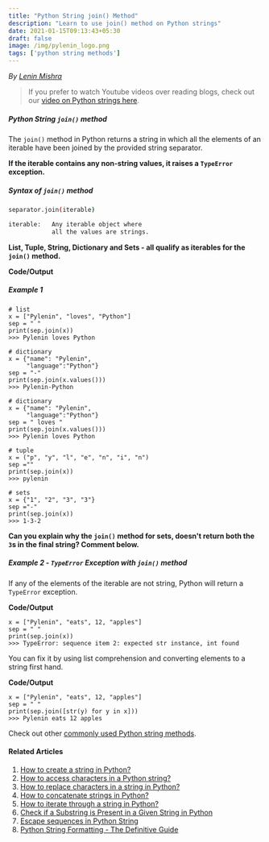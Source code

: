 ```yaml
---
title: "Python String join() Method"
description: "Learn to use join() method on Python strings"
date: 2021-01-15T09:13:43+05:30
draft: false
image: /img/pylenin_logo.png
tags: ['python string methods']
---
```

<div class="sharethis-inline-follow-buttons"></div>

*By [Lenin Mishra](https://www.pylenin.com/authors/#lenin-mishra)*

> If you prefer to watch Youtube videos over reading blogs, check out our [video on Python strings here](https://youtu.be/MXdNMo_f95I). 

##### Python String `join()` method

The `join()` method in Python returns a string in which all the elements of an iterable have been joined by the provided string separator.

**If the iterable contains any non-string values, it raises a `TypeError` exception.**

##### Syntax of `join()` method

```bash
separator.join(iterable)

iterable:	Any iterable object where 
            all the values are strings.
```

**List, Tuple, String, Dictionary and Sets - all qualify as iterables for the `join()` method.**

**Code/Output**
##### Example 1

```python3
# list
x = ["Pylenin", "loves", "Python"]
sep = " "
print(sep.join(x))
>>> Pylenin loves Python

# dictionary
x = {"name": "Pylenin",
     "language":"Python"}
sep = "-"
print(sep.join(x.values()))
>>> Pylenin-Python

# dictionary
x = {"name": "Pylenin",
     "language":"Python"}
sep = " loves "
print(sep.join(x.values()))
>>> Pylenin loves Python

# tuple
x = ("p", "y", "l", "e", "n", "i", "n")
sep =""
print(sep.join(x))
>>> pylenin

# sets
x = {"1", "2", "3", "3"}
sep ="-"
print(sep.join(x))
>>> 1-3-2
```

**Can you explain why the `join()` method for sets, doesn't return both the `3`s in the final string? Comment below.**

##### Example 2 - `TypeError` Exception with `join()` method

If any of the elements of the iterable are not string, Python will return a `TypeError` exception.

**Code/Output**

```python3
x = ["Pylenin", "eats", 12, "apples"]
sep = " "
print(sep.join(x))
>>> TypeError: sequence item 2: expected str instance, int found
```

You can fix it by using list comprehension and converting elements to a string first hand.

**Code/Output**

```python3
x = ["Pylenin", "eats", 12, "apples"]
sep = " "
print(sep.join([str(y) for y in x]))
>>> Pylenin eats 12 apples
```

Check out other [commonly used Python string methods](https://www.pylenin.com/blogs/common-python-string-methods).

#### Related Articles

1. [How to create a string in Python?](https://www.pylenin.com/blogs/create-string-python/)
2. [How to access characters in a Python string?](https://www.pylenin.com/blogs/access-characters-in-string/)
3. [How to replace characters in a string in Python?](https://www.pylenin.com/blogs/replace-string-characters-python/)
4. [How to concatenate strings in Python?](https://www.pylenin.com/blogs/concatenate-strings-in-python/)
5. [How to iterate through a string in Python?](https://www.pylenin.com/blogs/iterating-through-python-string/)
6. [Check if a Substring is Present in a Given String in Python](https://www.pylenin.com/blogs/check-substring-in-a-string-python/)
7. [Escape sequences in Python String](https://www.pylenin.com/blogs/escape-sequences-python-string/)
8. [Python String Formatting - The Definitive Guide](https://www.pylenin.com/blogs/python-string-formatting/)
